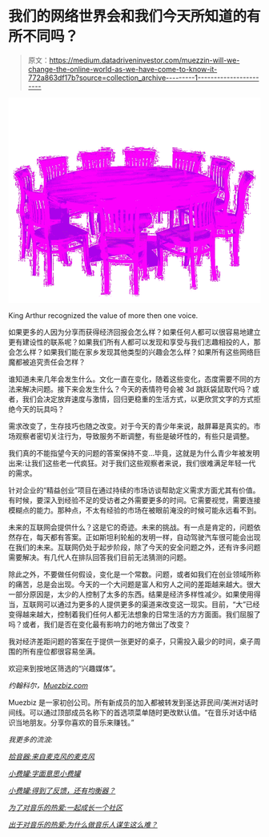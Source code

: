 # 我们的网络世界会和我们今天所知道的有所不同吗？

> 原文：<https://medium.datadriveninvestor.com/muezzin-will-we-change-the-online-world-as-we-have-come-to-know-it-772a863df17b?source=collection_archive---------1----------------------->

![](img/e4f83f3d301054c4e120d0f691b2bc35.png)

King Arthur recognized the value of more then one voice.

如果更多的人因为分享而获得经济回报会怎么样？如果任何人都可以很容易地建立更有建设性的联系呢？如果我们所有人都可以发现和享受与我们志趣相投的人，那会怎么样？如果我们能在家乡发现其他类型的兴趣会怎么样？如果所有这些网络巨魔都被追究责任会怎样？

谁知道未来几年会发生什么。文化一直在变化，随着这些变化，态度需要不同的方法来解决问题。接下来会发生什么？今天的表情符号会被 3d 跳跃袋鼠取代吗？或者，我们会决定放弃速度与激情，回归更稳重的生活方式，以更欣赏文字的方式拒绝今天的玩具吗？

需求改变了，生存技巧也随之改变。对于今天的青少年来说，敲屏幕是真实的。市场观察者密切关注行为，导致服务不断调整，有些是破坏性的，有些只是调整。

我们真的不能指望今天的问题的答案保持不变…毕竟，这就是为什么青少年被发明出来:让我们这些老一代疯狂。对于我们这些观察者来说，我们很难满足年轻一代的需求。

针对企业的“精益创业”项目在通过持续的市场访谈帮助定义需求方面尤其有价值。有时候，要深入到经验不足的受访者之外需要更多的时间。它需要视觉，需要连接模糊点的能力。那种点，不太有经验的市场在被眼前淹没的时候可能永远看不到。

未来的互联网会提供什么？这是它的奇迹。未来的挑战。有一点是肯定的，问题依然存在，每天都有答案。正如斯坦利轮船的发明一样，自动驾驶汽车很可能会出现在我们的未来。互联网仍处于起步阶段，除了今天的安全问题之外，还有许多问题需要解决。有几代人在排队回答我们目前无法猜测的问题。

除此之外，不要做任何假设，变化是一个常数。问题，或者如我们在创业领域所称的痛苦，总是会出现。今天的一个大问题是富人和穷人之间的差距越来越大。很大一部分原因是，太少的人控制了太多的东西。结果是经济多样性减少。如果使用得当，互联网可以通过为更多的人提供更多的渠道来改变这一现实。目前，“大”已经变得越来越大，控制着我们任何人都无法想象的日常生活的方方面面。我们屈服了吗？或者，我们是否在变化最有影响力的地方做出了改变？

我对经济差距问题的答案在于提供一张更好的桌子，只需投入最少的时间，桌子周围的所有座位都很容易坐满。

欢迎来到按地区筛选的“兴趣媒体”。

*约翰科尔，*[*Muezbiz.com*](http://muezbiz.com/)

Muezbiz 是一家初创公司。所有新成员的加入都被转发到圣达菲民间/美洲对话时间线。可以通过顶部成员名称下的首选项菜单随时更改默认值。“在音乐对话中结识当地朋友。分享你喜欢的音乐来赚钱。”

*我更多的流浪:*

[*拾音器:来自麦克风的麦克风*](https://medium.com/@john_cole/the-tip-jar-microphones-from-a-microphobe-85227b32be57)

[*小费罐:字面意思小费罐*](https://medium.com/@john_cole/the-tip-jar-literally-the-tip-jar-fc13c8757a89)

[*小费罐:得到了反馈，还有均衡器？*](https://medium.com/@john_cole/the-tip-jar-got-feedback-and-equalizer-f4b93d69f639)

[*为了对音乐的热爱:一起成长一个社区*](https://medium.com/@john_cole/for-the-love-of-music-growing-a-community-together-b4773e33bc43)

[*出于对音乐的热爱:为什么做音乐人谋生这么难？*](https://medium.com/@john_cole/for-the-love-of-music-why-is-it-so-hard-to-make-a-living-being-a-musician-4a7af7fcd07)
